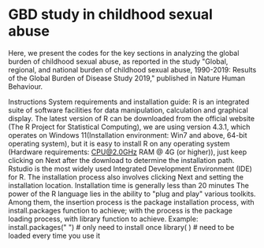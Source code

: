 # GBD study in childhood sexual abuse 

Here, we present the codes for the key sections in analyzing the global burden of childhood sexual abuse, as reported in the study "Global, regional, and national burden of childhood sexual abuse, 1990-2019: Results of the Global Burden of Disease Study 2019," published in Nature Human Behaviour.

Instructions
System requirements and installation guide:
R is an integrated suite of software facilities for data manipulation, calculation and graphical display. The latest version of R can be downloaded from the official website (The R Project for Statistical Computing), we are using version 4.3.1, which operates on Windows 11(Installation environment: Win7 and above, 64-bit operating system), but it is easy to install R on any operating system (Hardware requirements: CPU@2.0GHz RAM @ 4G (or higher)), just keep clicking on Next after the download to determine the installation path. Rstudio is the most widely used Integrated Development Environment (IDE) for R. The installation process also involves clicking Next and setting the installation location. Installation time is generally less than 20 minutes
The power of the R language lies in the ability to "plug and play" various toolkits. Among them, the insertion process is the package installation process, with install.packages function to achieve; with the process is the package loading process, with library function to achieve. 
Example:
install.packages(" ")  # only need to install once
library(  )  # need to be loaded every time you use it
